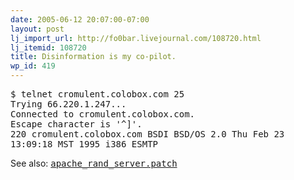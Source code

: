 ```yaml
---
date: 2005-06-12 20:07:00-07:00
layout: post
lj_import_url: http://fo0bar.livejournal.com/108720.html
lj_itemid: 108720
title: Disinformation is my co-pilot.
wp_id: 419
---
```

<tt>$ telnet cromulent.colobox.com 25<br /> Trying 66.220.1.247...<br /> Connected to cromulent.colobox.com.<br /> Escape character is '^]'.<br /> 220 cromulent.colobox.com BSDI BSD/OS 2.0 Thu Feb 23 13:09:18 MST 1995 i386 ESMTP</tt>

See also: <tt><a href="http://www.finnie.org/software/apache_rand_server.patch">apache_rand_server.patch</a></tt>
